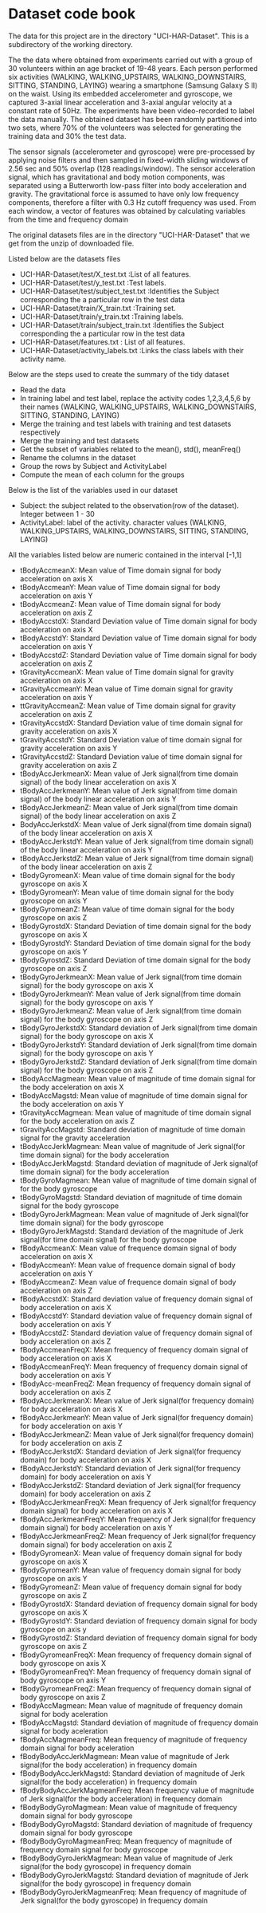 # Dataset code book

The data for this project are  in the directory "UCI-HAR-Dataset".  This is a subdirectory of the working directory. 

The the data where obtained from experiments carried out with a group of 30 volunteers within an age bracket of 19-48 years. Each person performed six activities (WALKING, WALKING_UPSTAIRS, WALKING_DOWNSTAIRS, SITTING, STANDING, LAYING) wearing a smartphone (Samsung Galaxy S II) on the waist. Using its embedded accelerometer and gyroscope, we captured 3-axial linear acceleration and 3-axial angular velocity at a constant rate of 50Hz. The experiments have been video-recorded to label the data manually. The obtained dataset has been randomly partitioned into two sets, where 70% of the volunteers was selected for generating the training data and 30% the test data.

The sensor signals (accelerometer and gyroscope) were pre-processed by applying noise filters and then sampled in fixed-width sliding windows of 2.56 sec and 50% overlap (128 readings/window). The sensor acceleration signal, which has gravitational and body motion components, was separated using a Butterworth low-pass filter into body acceleration and gravity. The gravitational force is assumed to have only low frequency components, therefore a filter with 0.3 Hz cutoff frequency was used. From each window, a vector of features was obtained by calculating variables from the time and frequency domain

The original datasets files are in the directory "UCI-HAR-Dataset" that we get from the unzip of downloaded file.

Listed below are the datasets files

* UCI-HAR-Dataset/test/X_test.txt           :List of all features.
* UCI-HAR-Dataset/test/y_test.txt           :Test labels.
* UCI-HAR-Dataset/test/subject_test.txt     :Identifies the Subject corresponding the a particular row in the test data 
* UCI-HAR-Dataset/train/X_train.txt         :Training set.
* UCI-HAR-Dataset/train/y_train.txt         :Training labels.
* UCI-HAR-Dataset/train/subject_train.txt   :Identifies the Subject corresponding the a particular row in the test data
* UCI-HAR-Dataset/features.txt              : List of all features.
* UCI-HAR-Dataset/activity_labels.txt       :Links the class labels with their activity name.

Below are the steps used to create the summary of the tidy dataset

* Read the data
* In training label and test label, replace the activity codes 1,2,3,4,5,6 by their names (WALKING, WALKING_UPSTAIRS, WALKING_DOWNSTAIRS, SITTING, STANDING, LAYING)
* Merge the training and test labels with training and test datasets respectively
* Merge the training and test datasets
* Get the subset of variables related to the mean(), std(), meanFreq()
* Rename the columns in the dataset
* Group the rows by Subject and ActivityLabel
* Compute the mean of each column for the groups

Below is the list of the variables used in our dataset

* Subject:   the subject related to the observation(row of the dataset). Integer between 1 - 30
* ActivityLabel:  label of the activity. character values (WALKING, WALKING_UPSTAIRS, WALKING_DOWNSTAIRS, SITTING, STANDING, LAYING) 

All the variables listed below are numeric contained in the interval [-1,1]

* tBodyAccmeanX:	Mean value of Time domain signal for body acceleration on axis X
* tBodyAccmeanY:	Mean value of Time domain signal for body acceleration on axis Y
* tBodyAccmeanZ:	Mean value of Time domain signal for body acceleration on axis Z 
* tBodyAccstdX:		Standard Deviation value of Time domain signal for body acceleration on axis X
* tBodyAccstdY:		Standard Deviation value of Time domain signal for body acceleration on axis Y
* tBodyAccstdZ:		Standard Deviation value of Time domain signal for body acceleration on axis Z
* tGravityAccmeanX:	Mean value of Time domain signal for gravity acceleration on axis X
* tGravityAccmeanY:	Mean value of Time domain signal for gravity acceleration on axis Y
* ttGravityAccmeanZ:	Mean value of Time domain signal for gravity acceleration on axis Z
* tGravityAccstdX:	Standard Deviation value of time domain signal for gravity acceleration on axis X
* tGravityAccstdY:	Standard Deviation value of time domain signal for gravity acceleration on axis Y
* tGravityAccstdZ:	Standard Deviation value of time domain  signal for gravity acceleration on axis Z
* tBodyAccJerkmeanX:	Mean value of Jerk signal(from time domain signal) of the body linear acceleration on axis X 
* tBodyAccJerkmeanY:	Mean value of Jerk signal(from time domain signal) of the body linear acceleration on axis Y 
* tBodyAccJerkmeanZ:	Mean value of Jerk signal(from time domain signal) of the body linear acceleration on axis Z
* BodyAccJerkstdX:	Mean value of Jerk signal(from time domain signal) of the body linear acceleration on axis X 
* tBodyAccJerkstdY:	Mean value of Jerk signal(from time domain signal) of the body linear acceleration on axis Y 
* tBodyAccJerkstdZ:	Mean value of Jerk signal(from time domain signal) of the body linear acceleration on axis Z 
* tBodyGyromeanX:	Mean value of time domain signal for the body gyroscope on axis X
* tBodyGyromeanY:	Mean value of time domain signal for the body gyroscope on axis Y
* tBodyGyromeanZ:	Mean value of time domain signal for the body gyroscope on axis Z
* tBodyGyrostdX:	Standard Deviation of time domain signal for the body gyroscope on axis X
* tBodyGyrostdY:	Standard Deviation of time domain signal for the body gyroscope on axis Y
* tBodyGyrostdZ:	Standard Deviation of time domain signal for the body gyroscope on axis Z
* tBodyGyroJerkmeanX:	Mean value of Jerk signal(from time domain signal) for the body gyroscope on axis X
* tBodyGyroJerkmeanY:	Mean value of Jerk signal(from time domain signal) for the body gyroscope on axis Y
* tBodyGyroJerkmeanZ:	Mean value of Jerk signal(from time domain signal) for the body gyroscope on axis Z
* tBodyGyroJerkstdX:	Standard deviation of Jerk signal(from time domain signal) for the body gyroscope on axis X
* tBodyGyroJerkstdY:	Standard deviation of Jerk signal(from time domain signal) for the body gyroscope on axis Y
* tBodyGyroJerkstdZ:	Standard deviation of Jerk signal(from time domain signal) for the body gyroscope on axis Z
* tBodyAccMagmean:	Mean value of magnitude of time domain signal for the body acceleration on axis X
* tBodyAccMagstd:	Mean value of magnitude of time domain signal for the body acceleration on axis Y
* tGravityAccMagmean:	Mean value of magnitude of time domain signal for the body acceleration on axis Z
* tGravityAccMagstd:	Standard deviation of magnitude of time domain signal for the gravity acceleration
* tBodyAccJerkMagmean:	  Mean value of magnitude of Jerk signal(for time domain signal) for the body acceleration
* tBodyAccJerkMagstd:	Standard deviation of magnitude of Jerk signal(of time domain signal) for the body acceleration
* tBodyGyroMagmean:	Mean value of magnitude of time domain signal of for the body gyroscope
* tBodyGyroMagstd:	Standard deviation of magnitude of time domain signal for the body gyroscope 
* tBodyGyroJerkMagmean:  Mean value of magnitude of Jerk signal(for time domain signal) for the body gyroscope
* tBodyGyroJerkMagstd:	   Standard deviation of the magnitude of Jerk signal(for time domain signal) for the body gyroscope
* fBodyAccmeanX:	Mean value of frequence domain signal of body acceleration on axis X
* fBodyAccmeanY:	Mean value of frequence domain signal of body acceleration on axis Y              
* fBodyAccmeanZ:	Mean value of frequence domain signal of body acceleration on axis Z
* fBodyAccstdX:		Standard deviation value of frequency domain signal of body acceleration on axis X
* fBodyAccstdY:		Standard deviation value of frequency domain signal of body acceleration on axis Y              
* fBodyAccstdZ:		Standard deviation value of frequency domain signal of body acceleration on axis Z
* fBodyAccmeanFreqX:	Mean frequency of frequency domain signal of body acceleration on axis X
* fBodyAccmeanFreqY:	Mean frequency of frequency domain signal of body acceleration on axis Y          
* fBodyAcc-meanFreqZ:	Mean frequency of frequency domain signal of body acceleration on axis Z
* fBodyAccJerkmeanX:	Mean value of Jerk signal(for frequency domain) for body acceleration on axis X
* fBodyAccJerkmeanY:	Mean value of Jerk signal(for frequency domain) for body acceleration on axis Y          
* fBodyAccJerkmeanZ:	Mean value of Jerk signal(for frequency domain) for body acceleration on axis Z
* fBodyAccJerkstdX:	Standard deviation of Jerk signal(for frequency domain) for body acceleration on axis X
* fBodyAccJerkstdY:	Standard deviation of Jerk signal(for frequency domain) for body acceleration on axis Y      
* fBodyAccJerkstdZ:	Standard deviation of Jerk signal(for frequency domain) for body acceleration on axis Z
* fBodyAccJerkmeanFreqX:	Mean frequency of Jerk signal(for frequency domain signal) for body acceleration on axis X
* fBodyAccJerkmeanFreqY:	Mean frequency of Jerk signal(for frequency domain signal) for body acceleration on axis Y 
* fBodyAccJerkmeanFreqZ:	Mean frequency of Jerk signal(for frequency domain signal) for body acceleration on axis Z
* fBodyGyromeanX:	Mean value of frequency domain signal for body gyroscope on axis X
* fBodyGyromeanY: Mean value of frequency domain signal for body gyroscope on axis Y             
* fBodyGyromeanZ: Mean value of frequency domain signal for body gyroscope on axis Z  
* fBodyGyrostdX: Standard deviation of frequency domain signal for body gyroscope on axis X
* fBodyGyrostdY: Standard deviation of frequency domain signal for body gyroscope on axis y             
* fBodyGyrostdZ: Standard deviation of frequency domain signal for body gyroscope on axis Z
* fBodyGyromeanFreqX: Mean frequency of frequency domain signal of body gyroscope on axis X
* fBodyGyromeanFreqY: Mean frequency of frequency domain signal of body gyroscope on axis Y         
* fBodyGyromeanFreqZ: Mean frequency of frequency domain signal of body gyroscope on axis Z
* fBodyAccMagmean: Mean value of magnitude of frequency domain signal for body aceleration
* fBodyAccMagstd: Standard deviation of magnitude of frequency domain signal for body aceleration
* fBodyAccMagmeanFreq: Mean frequency of magnitude of frequency domain signal for body aceleration
* fBodyBodyAccJerkMagmean: Mean value of magnitude of Jerk signal(for the body acceleration) in frequency domain
* fBodyBodyAccJerkMagstd: Standard deviation of magnitude of Jerk signal(for the body acceleration) in frequency domain      
* fBodyBodyAccJerkMagmeanFreq: Mean frequency value of magnitude of Jerk signal(for the body acceleration) in frequency domain
* fBodyBodyGyroMagmean: Mean value of magnitude of frequency domain signal for body gyroscope 
* fBodyBodyGyroMagstd: Standard deviation of magnitude of frequency domain signal for body gyroscope         
* fBodyBodyGyroMagmeanFreq: Mean frequency of magnitude of frequency domain signal for body gyroscope
* fBodyBodyGyroJerkMagmean: Mean value of magnitude of Jerk signal(for the body gyroscope) in frequency domain 
* fBodyBodyGyroJerkMagstd: Standard deviation of magnitude of Jerk signal(for the body gyroscope) in frequency domain     
* fBodyBodyGyroJerkMagmeanFreq: Mean frequency of magnitude of Jerk signal(for the body gyroscope) in frequency domain


 
